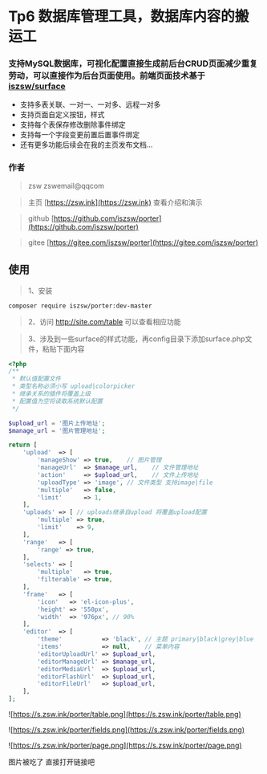 # Tp6 数据库管理工具，数据库内容的搬运工

### 支持MySQL数据库，可视化配置直接生成前后台CRUD页面减少重复劳动，可以直接作为后台页面使用。前端页面技术基于 [iszsw/surface](https://zsw.ink) 

- 支持多表关联、一对一、一对多、远程一对多
- 支持页面自定义按钮，样式
- 支持每个表保存修改删除事件绑定
- 支持每一个字段变更前置后置事件绑定
- 还有更多功能后续会在我的主页发布文档...

### 作者
> zsw zswemail@qqcom

> 主页  [https://zsw.ink](https://zsw.ink) 查看介绍和演示

> github  [https://github.com/iszsw/porter](https://github.com/iszsw/porter)

> gitee  [https://gitee.com/iszsw/porter](https://gitee.com/iszsw/porter)

## 使用

> 1、安装 

```composer require iszsw/porter:dev-master```

> 2、访问 http://site.com/table 可以查看相应功能

> 3、涉及到一些surface的样式功能，再config目录下添加surface.php文件，粘贴下面内容
```php
<?php
/**
 * 默认值配置文件
 * 类型名称必须小写 upload|colorpicker
 * 继承关系的插件将覆盖上级
 * 配置值为空将读取系统默认配置
 */

$upload_url = '图片上传地址';
$manage_url = '图片管理地址';

return [
    'upload'  => [
        'manageShow' => true,    // 图片管理
        'manageUrl'  => $manage_url,    // 文件管理地址
        'action'     => $upload_url,    // 文件上传地址
        'uploadType' => 'image', // 文件类型 支持image|file
        'multiple'   => false,
        'limit'      => 1,
    ],
    'uploads' => [ // uploads继承自upload 将覆盖upload配置
        'multiple' => true,
        'limit'    => 9,
    ],
    'range'   => [
        'range' => true,
    ],
    'selects' => [
        'multiple'   => true,
        'filterable' => true,
    ],
    'frame'   => [
        'icon'   => 'el-icon-plus',
        'height' => '550px',
        'width'  => '976px', // 90%
    ],
    'editor'  => [
        'theme'           => 'black', // 主题 primary|black|grey|blue
        'items'           => null,    // 菜单内容
        'editorUploadUrl' => $upload_url,
        'editorManageUrl' => $manage_url,
        'editorMediaUrl'  => $upload_url,
        'editorFlashUrl'  => $upload_url,
        'editorFileUrl'   => $upload_url,
    ],
];
```

![https://s.zsw.ink/porter/table.png](https://s.zsw.ink/porter/table.png)

![https://s.zsw.ink/porter/fields.png](https://s.zsw.ink/porter/fields.png)

![https://s.zsw.ink/porter/page.png](https://s.zsw.ink/porter/page.png)

图片被吃了 直接打开链接吧
